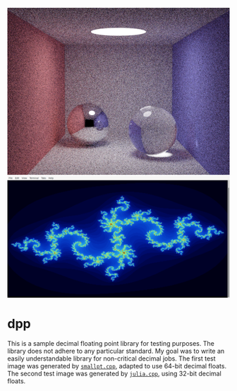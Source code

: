 ![image.png](image.png?raw=true)
![julia.png](julia.png?raw=true)
# dpp
This is a sample decimal floating point library for testing purposes. The library does not adhere to any particular standard. My goal was to write an easily understandable library for non-critical decimal jobs.
The first test image was generated by [`smallpt.cpp`](https://www.kevinbeason.com/smallpt/), adapted to use 64-bit decimal floats. The second test image was generated by [`julia.cpp`](https://github.com/user1095108/dpp/blob/master/julia.cpp), using 32-bit decimal floats.
